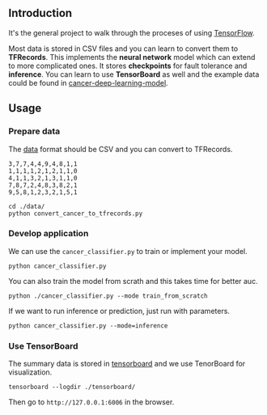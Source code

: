 ## Introduction

It's the general project to walk through the proceses of using [TensorFlow](https://github.com/tensorflow/tensorflow).

Most data is stored in CSV files and you can learn to convert them to **TFRecords**. This implements the **neural network** model which can extend to more complicated ones. It stores **checkpoints** for fault tolerance and **inference**. You can learn to use **TensorBoard** as well and the example data could be found in [cancer-deep-learning-model](https://github.com/mark-watson/cancer-deep-learning-model).

## Usage

### Prepare data 

The [data](./data/) format should be CSV and you can convert to TFRecords.

```
3,7,7,4,4,9,4,8,1,1
1,1,1,1,2,1,2,1,1,0
4,1,1,3,2,1,3,1,1,0
7,8,7,2,4,8,3,8,2,1
9,5,8,1,2,3,2,1,5,1
```

```
cd ./data/
python convert_cancer_to_tfrecords.py
```

### Develop application

We can use the `cancer_classifier.py` to train or implement your model.

```
python cancer_classifier.py
```

You can also train the model from scrath and this takes time for better auc.

```
python ./cancer_classifier.py --mode train_from_scratch
```

If we want to run inference or prediction, just run with parameters.

```
python cancer_classifier.py --mode=inference
```

### Use TensorBoard

The summary data is stored in [tensorboard](./tensorboard/) and we use TenorBoard for visualization.

```
tensorboard --logdir ./tensorboard/
```

Then go to `http://127.0.0.1:6006` in the browser.
